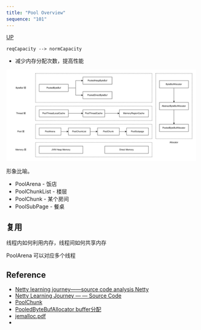 ```yaml
---
title: "Pool Overview"
sequence: "101"
---
```


[UP](/netty.html)

```text
reqCapacity --> normCapacity
```

- 减少内存分配次数，提高性能


![](/assets/images/netty/buf/netty-buffer-pool-concept.svg)

形象比喻。

- PoolArena - 饭店
- PoolChunkList - 楼层
- PoolChunk - 某个房间
- PoolSubPage - 餐桌

## 复用

线程内如何利用内存，线程间如何共享内存

PoolArena 可以对应多个线程



## Reference


- [Netty learning journey——source code analysis Netty](https://medium.com/backenders-club/netty-learning-journey-source-code-analysis-netty-94e372d8a87b)
- [Netty Learning Journey — — Source Code](https://medium.com/backenders-club/netty-learning-journey-source-code-cd41de0f137)
- [PoolChunk](https://www.cnblogs.com/GrimReaper/p/10385343.html)
- [PooledByteBufAllocator buffer分配](https://www.code260.com/2020/04/20/netty4-pooled-buffer/)
- [jemalloc.pdf](https://people.freebsd.org/~jasone/jemalloc/bsdcan2006/jemalloc.pdf)
- []()
